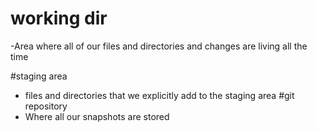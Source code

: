 # working dir
-Area where all of our files and directories and changes are living all the time

#staging area
- files and directories that we explicitly add to the staging area
#git repository
- Where all our snapshots are stored